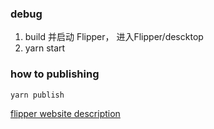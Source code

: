 
### debug

1. build 并启动 Flipper， 进入Flipper/descktop
2. yarn start

### how to publishing

```javascript
yarn publish
```

[flipper website description](https://fbflipper.com/docs/extending/js-setup/#packaging-and-publishing)